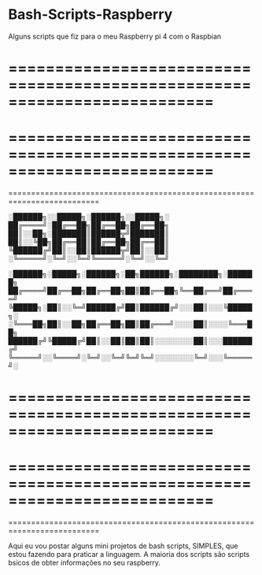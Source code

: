 # Bash-Scripts-Raspberry
Alguns scripts que fiz para o meu Raspberry pi 4 com o Raspbian

==========================================================================
==========================================================================
==========================================================================
==========================================================================
==========================================================================


░██████╗░░█████╗░██████╗░░█████╗░
██╔════╝░██╔══██╗██╔══██╗██╔══██╗
██║░░██╗░███████║██████╦╝███████║
██║░░╚██╗██╔══██║██╔══██╗██╔══██║
╚██████╔╝██║░░██║██████╦╝██║░░██║
░╚═════╝░╚═╝░░╚═╝╚═════╝░╚═╝░░╚═╝ 

░██████╗░█████╗░██████╗░██╗██████╗░████████╗░██████╗
██╔════╝██╔══██╗██╔══██╗██║██╔══██╗╚══██╔══╝██╔════╝
╚█████╗░██║░░╚═╝██████╔╝██║██████╔╝░░░██║░░░╚█████╗░
░╚═══██╗██║░░██╗██╔══██╗██║██╔═══╝░░░░██║░░░░╚═══██╗
██████╔╝╚█████╔╝██║░░██║██║██║░░░░░░░░██║░░░██████╔╝
╚═════╝░░╚════╝░╚═╝░░╚═╝╚═╝╚═╝░░░░░░░░╚═╝░░░╚═════╝░


==========================================================================
==========================================================================
==========================================================================
==========================================================================
==========================================================================

Aqui eu vou postar alguns mini projetos de bash scripts, SIMPLES, que estou fazendo para praticar a linguagem.
A maioria dos scripts são scripts bsicos de obter informações no seu raspberry.

